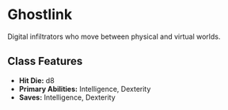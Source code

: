 # Ghostlink

Digital infiltrators who move between physical and virtual worlds.

## Class Features
- **Hit Die:** d8
- **Primary Abilities:** Intelligence, Dexterity
- **Saves:** Intelligence, Dexterity
